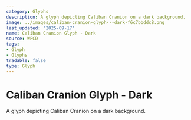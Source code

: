 ```yaml
---
category: Glyphs
description: A glyph depicting Caliban Cranion on a dark background.
image: ../images/caliban-cranion-glyph---dark-f6c7bbddc8.png
last_updated: '2025-09-17'
name: Caliban Cranion Glyph - Dark
source: WFCD
tags:
- Glyph
- Glyphs
tradable: false
type: Glyph
---
```


# Caliban Cranion Glyph - Dark

A glyph depicting Caliban Cranion on a dark background.


